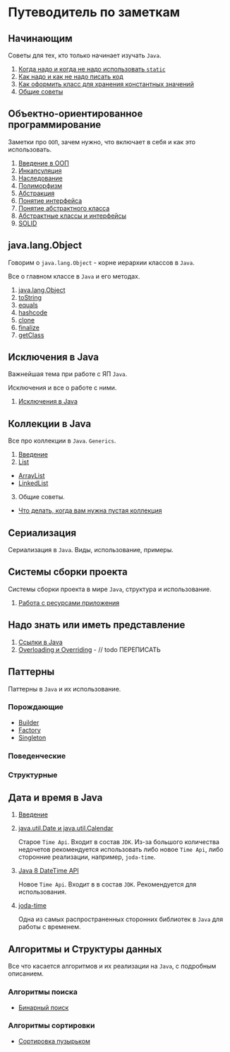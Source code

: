 # Путеводитель по заметкам

## Начинающим

Советы для тех, кто только начинает изучать `Java`.

1. [Когда надо и когда не надо использовать `static`](../start/static_java.md)
2. [Как надо и как не надо писать код](../start/code_style.md)
3. [Как оформить класс для хранения константных значений](../start/classes_for_static.md)
4. [Общие советы](../start/advices.md)

## Объектно-ориентированное программирование

Заметки про `ООП`, зачем нужно, что включает в себя и как это использовать.

1. [Введение в ООП](../oop/intro.md)
2. [Инкапсуляция](../oop/encapsulation.md)
3. [Наследование](../oop/inheritance.md)
4. [Полиморфизм](../oop/polymorphism.md)
5. [Абстракция](../oop/abstraction.md)
6. [Понятие интерфейса](./interface.md)
7. [Понятие абстрактного класса](./abstract_class.md)
8. [Абстрактные классы и интерфейсы](./abstract_vs_interface.md)
9. [SOLID](../oop/SOLID.md)

## java.lang.Object

Говорим о `java.lang.Object` - корне иерархии классов в `Java`.

Все о главном классе в `Java` и его методах.

1. [java.lang.Object](../object/intro.md)
2. [toString](../object/toString.md)
3. [equals](../object/equals.md)
4. [hashcode](../object/hashcode.md)
5. [clone](../object/clone.md)
6. [finalize](../object/finalize.md)
7. [getClass](../object/getClass.md)

## Исключения в Java

Важнейшая тема при работе с ЯП `Java`.

Исключения и все о работе с ними.

1. [Исключения в Java](../exceptions/Exceptions.md)

## Коллекции в Java

Все про коллекции в `Java`. `Generics`.

1. [Введение](../collections/Intro.md)
2. [List](../collections/list/List.md)
  * [ArrayList](../collections/list/ArrayList.md)
  * [LinkedList](../collections/list/LinkedList.md)
3. Общие советы.
* [Что делать, когда вам нужна пустая коллекция](../collections/EmptyCollections.md)

## Сериализация

  Сериализация в `Java`. Виды, использование, примеры.

## Системы сборки проекта

  Системы сборки проекта в мире `Java`, структура и использование.

  1. [Работа с ресурсами приложения](../build/resources.md)

## Надо знать или иметь представление

  1. [Ссылки в Java](../common/references.md)
  2. [Overloading и Overriding](../common/over-load-ride.md) - // todo ПЕРЕПИСАТЬ

## Паттерны

Паттерны в `Java` и их использование.

### Порождающие

* [Builder](../patterns/builder.md)
* [Factory](../patterns/factory.md)
* [Singleton](../patterns/singleton.md)

### Поведенческие

### Структурные

## Дата и время в Java

1. [Введение](../other/date/intro.md)
2. [java.util.Date и java.util.Calendar](../other/date/date_and_calendar.md)

    Старое `Time Api`. Входит в состав `JDK`. Из-за большого количества недочетов рекомендуется использовать либо новое `Time Api`, либо сторонние реализации, например, `joda-time`.
3. [Java 8 DateTime API](../other/date/java_8_time_api.md)

    Новое `Time Api`. Входит в в состав `JDK`. Рекомендуется для использования.
4. [joda-time](../other/date/joda_time.md)

    Одна из самых распространенных сторонних библиотек в `Java` для работы с временем.

## Алгоритмы и Структуры данных

Все что касается алгоритмов и их реализации на `Java`, с подробным описанием.

### Алгоритмы поиска

* [Бинарный поиск](../algorithms/search/binary.md)

### Алгоритмы сортировки

* [Сортировка пузырьком](../algorithms/sorting/bubble.md)
